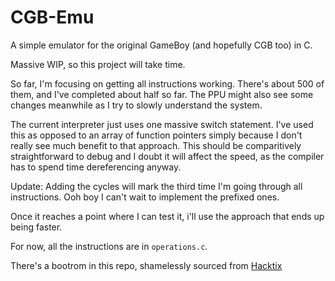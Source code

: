 # CGB-Emu
A simple emulator for the original GameBoy (and hopefully CGB too) in C.

Massive WIP, so this project will take time.

So far, I'm focusing on getting all instructions working. There's about 500 of them, and I've completed about half so far.
The PPU might also see some changes meanwhile as I try to slowly understand the system.

The current interpreter just uses one massive switch statement.
I've used this as opposed to an array of function pointers simply because I don't really see much benefit to that approach. This should be comparitively straightforward to debug and I doubt it will affect the speed, as the compiler has to spend time dereferencing anyway.  

Update:
Adding the cycles will mark the third time I'm going through all instructions.
Ooh boy I can't wait to implement the prefixed ones.

Once it reaches a point where I can test it, i'll use the approach that ends up being faster.

For now, all the instructions are in `operations.c`.

There's a bootrom in this repo, shamelessly sourced from [Hacktix](https://github.com/Hacktix/Bootix) 